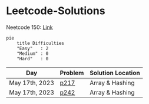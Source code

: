 # Leetcode-Solutions

Neetcode 150: [Link](https://neetcode.io/practice)

```mermaid
pie
    title Difficulties
    "Easy"   : 2
    "Medium" : 0
    "Hard"   : 0 
```

| Day            | Problem                                                   | Solution Location |
| -------------- | --------------------------------------------------------- | ----------------- |
| May 17th, 2023 | [p217](https://leetcode.com/problems/contains-duplicate/) | Array & Hashing   |
| May 17th, 2023 | [p242](https://leetcode.com/problems/valid-anagram/)      | Array & Hashing                  |



